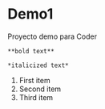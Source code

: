 # Demo1
Proyecto demo para Coder

	**bold text**
  
  	*italicized text*
    
 1. First item
 2. Second item
 3. Third item
